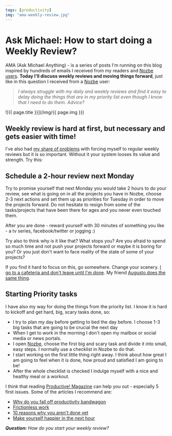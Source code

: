 ```yaml
---
tags: [productivity]
img: "ama-weekly-review.jpg"
---
```


# Ask Michael: How to start doing a Weekly Review?

AMA (Ask Michael Anything) - is a series of posts I'm running on this blog inspired by hundreds of emails I received from my readers and [Nozbe users][n]. **Today I'll discuss weekly reviews and moving things forward**, just like in this question I received from a [Nozbe][] user:

> *I always struggle with my daily and weekly reviews and find it easy to delay doing the things that are in my priority list even though I know that I need to do them. Advice?*

<!--More-->

![{{ page.title }}](/img/{{ page.img }})

## Weekly review is hard at first, but necessary and gets easier with time!

I've also had [my share of problems](https://sliwinski.com/getting-weekly-review-done-after-2-months) with forcing myself to regular weekly reviews but it is so important. Without it your system looses its value and strength. Try this:

## Schedule a 2-hour review next Monday

Try to promise yourself that next Monday you would take 2 hours to do your review, see what is going on in all the projects you have in Nozbe, choose 2-3 next actions and set them up as priorities for Tuesday in order to move the projects forward. Do not hesitate to resign from some of the tasks/projects that have been there for ages and you never even touched them.

After you are done - reward yourself with 30 minutes of something you like - a tv series, facebook/twitter or jogging :)

Try also to think why is it like that? What stops you? Are you afraid to spend so much time and not push your projects forward or maybe it is boring for you? Or you just don't want to face reality of the state of some of your projects?

If you find it hard to focus on this, go somewhere. Change your scenery. [I go to a cafeteria and don't leave until I'm done](https://sliwinski.com/show-starbucks). My friend [Augusto does the same thing](https://sliwinski.com/prodchat-weekly-review). 

## Starting Priority tasks

I have also my way for doing the things from the priority list. I know it is hard to kickoff and get hard, big, scary tasks done, so:

- I try to plan my day before getting to bed the day before. I choose 1-3 big tasks that are going to be crucial the next day
- When I get to work in the morning I don't open my mailbox or social media or news portals.
- I open [Nozbe][n], choose the first big and scary task and divide it into small, easy steps. I normally use a checklist in Nozbe to do that.
- I start working on the first little thing right away. I think about how great I am going to feel when it is done, how proud and satisfied I am going to be!
- After the whole checklist is checked I indulge myself with a nice and healthy meal or a workout.

I think that reading [Productive! Magazine][p] can help you out - especially 5 first issues. Some of the articles I recommend are:

* [Why do you fall off productivity bandwagon](http://productivemag.com/3/why-do-you-fall-off-the-productivity-wagon)
* [Frictionless work](http://productivemag.com/5/frictionless-work)
* [10 reasons why you aren't done yet](http://productivemag.com/6/10-reasons-why-you-aren-t-done-yet)
* [Make yourself happier in the next hour](http://productivemag.com/1/make-yourself-happier-in-the-next-hour)

***Question:*** *How do you start your weekly review?*

[n]: https://michael.gratis/nozbe/
[I]: http://info.productivemag.com/go/es
[G]: http://info.productivemag.com/go/esa
[iMagazine]: http://iMagazine.pl
[Dropbox]: http://db.tt/kD7Liux
[Evernote]: /how-i-use-evernote
[It's all about Passion!]: /passion
[Nozbe]: http://nozbe.com/
[#iPadOnly]: http://ipadonlybook.com/
[p]: http://productivemag.com/
[Productive! Show]: /show
[Twitter]: http://twitter.com/MSliwinski